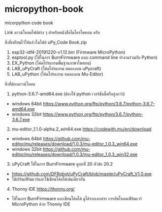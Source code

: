 # micropython-book
micorpython code book

Link ดาวน์โหลดไฟล์ต่าง ๆ สำหรับหนังสือไมโครไพทอน ครับ

สิ่งที่เตรียมไว้ให้แล้วในไฟล์ uPy_Code Book.zip
1.	esp32-idf4-20191220-v1.12.bin (Firmware MicroPython)
2.	esptool.py (ใช้ในการ BurnFirmware แบบ command line ทำงานร่วมกับ Python)
3.	EX_Python (โค้ดโปรแกรมพื้นฐานภาษาไพทอน)
4.	LAB_uPyCraft (โค้ดโปรแกรม ทดลองบน uPycraft)
5.	LAB_uPython (โค้ดโปรแกรม ทดลองบน Mu-Editor)

สิ่งที่ต้องดาวน์โหลด
1.	python-3.6.7-amd64.exe (ต้องใช้ python เวอร์ชันนี้หรือสูงกว่า)
- windows 64bit https://www.python.org/ftp/python/3.6.7/python-3.6.7-amd64.exe
- windows 32bit https://www.python.org/ftp/python/3.6.7/python-3.6.7.exe 
2.	mu-editor_1.1.0-alpha.2_win64.exe
https://codewith.mu/en/download
- windows 64bit https://github.com/mu-editor/mu/releases/download/1.0.3/mu-editor_1.0.3_win64.exe
- windows 32bit https://github.com/mu-editor/mu/releases/download/1.0.3/mu-editor_1.0.3_win32.exe 
3.	uPyCraft ใช้ในการ BurnFirmware ดูบทที่ 20 หัวข้อ 20.2
- https://github.com/DFRobot/uPyCraft/blob/master/uPyCraft_V1.0.exe 
- ใช้เบิร์นเฟิร์มแวร์และใช้เขียนโค้ดได้เช่นเดียวกัน
4.  Thonny IDE https://thonny.org/
- ใช้ในการ BurnFirmware และเขียนโค้ดได้ ดูได้จากเอกสาร การอัพโหลดเฟิร์มแวร์ MicroPython ด้วย Thonny IDE
